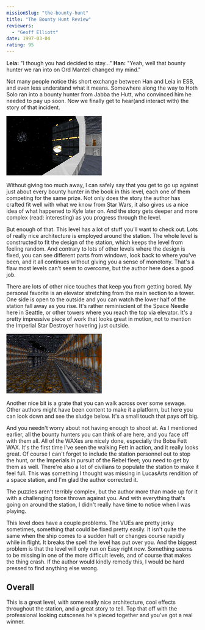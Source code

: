 ```yaml
---
missionSlug: "the-bounty-hunt"
title: "The Bounty Hunt Review"
reviewers: 
  - "Geoff Elliott"
date: 1997-03-04
rating: 95
---
```


**Leia:** "I though you had decided to stay..."
**Han:** "Yeah, well that bounty hunter we ran into on Ord Mantell changed my mind."

Not many people notice this short exchange between Han and Leia in ESB, and even less understand what it means. Somewhere along the way to Hoth Solo ran into a bounty hunter from Jabba the Hutt, who convinced him he needed to pay up soon. Now we finally get to hear(and interact with) the story of that incident.

![Bounty Hunt screenshot 1](./bounty1.png "The Imperials have decided to crash the party.")

Without giving too much away, I can safely say that you get to go up against just about every bounty hunter in the book in this level, each one of them competing for the same prize. Not only does the story the author has crafted fit well with what we know from Star Wars, it also gives us a nice idea of what happened to Kyle later on. And the story gets deeper and more complex (read: interesting) as you progress through the level.

But enough of that. This level has a lot of stuff you'll want to check out. Lots of really nice architecture is employed around the station. The whole level is constructed to fit the design of the station, which keeps the level from feeling random. And contrary to lots of other levels where the design is fixed, you can see different parts from windows, look back to where you've been, and it all continues without giving you a sense of monotony. That's a flaw most levels can't seem to overcome, but the author here does a good job.

There are lots of other nice touches that keep you from getting bored. My personal favorite is an elevator stretching from the main section to a tower. One side is open to the outside and you can watch the lower half of the station fall away as you rise. It's rather reminiscient of the Space Needle here in Seattle, or other towers where you reach the top via elevator. It's a pretty impressive piece of work that looks great in motion, not to mention the Imperial Star Destroyer hovering just outside.

![Bounty Hunt screenshot 2](./bounty2.png "Little touches in the architecture and design(note the see-through grating) pay off big in this level.")

Another nice bit is a grate that you can walk across over some sewage. Other authors might have been content to make it a platform, but here you can look down and see the sludge below. It's a small touch that pays off big.

And you needn't worry about not having enough to shoot at. As I mentioned earlier, all the bounty hunters you can think of are here, and you face off with them all. All of the WAXes are nicely done, especially the Boba Fett WAX. It's the first time I've seen the walking Fett in action, and it really looks great. Of course I can't forget to include the station personnel out to stop the hunt, or the Imperials in pursuit of the Rebel fleet; you need to get by them as well. There're also a lot of civilians to populate the station to make it feel full. This was something I thought was missing in LucasArts rendition of a space station, and I'm glad the author corrected it.

The puzzles aren't terribly complex, but the author more than made up for it with a challenging force thrown against you. And with everything that's going on around the station, I didn't really have time to notice when I was playing.

This level does have a couple problems. The VUEs are pretty jerky sometimes, something that could be fixed pretty easily. It isn't quite the same when the ship comes to a sudden halt or changes course rapidly while in flight. It breaks the spell the level has put over you. And the biggest problem is that the level will only run on Easy right now. Something seems to be missing in one of the more difficult levels, and of course that makes the thing crash. If the author would kindly remedy this, I would be hard pressed to find anything else wrong.

## Overall

This is a great level, with some really nice architecture, cool effects throughout the station, and a great story to tell. Top that off with the professional looking cutscenes he's pieced together and you've got a real winner.